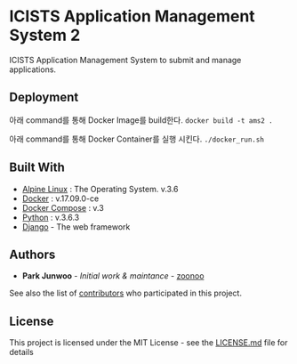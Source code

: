 # ICISTS Application Management System 2

ICISTS Application Management System to submit and manage applications.

## Deployment

아래 command를 통해 Docker Image를 build한다.
`docker build -t ams2 .`

아래 command를 통해 Docker Container를 실행 시킨다.
`./docker_run.sh`

## Built With
* [Alpine Linux](https://alpinelinux.org/) : The Operating System. v.3.6
* [Docker](https://www.docker.com/) : v.17.09.0-ce
* [Docker Compose](https://docs.docker.com/compose/) : v.3
* [Python](https://www.python.org/) : v.3.6.3
* [Django](http://www.dropwizard.io/1.0.2/docs/) - The web framework

## Authors

* **Park Junwoo** - *Initial work & maintance* - [zoonoo](https://github.com/)

See also the list of [contributors](https://github.com/your/project/contributors) who participated in this project.

## License

This project is licensed under the MIT License - see the [LICENSE.md](LICENSE.md) file for details

